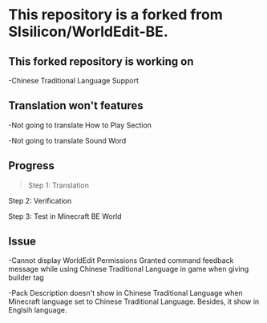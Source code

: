# This repository is a forked from SIsilicon/WorldEdit-BE.
## This forked repository is working on
-Chinese Traditional Language Support
## Translation won't features
-Not going to translate How to Play Section

-Not going to translate Sound Word
## Progress
>Step 1: Translation

Step 2: Verification

Step 3: Test in Minecraft BE World
## Issue
-Cannot display WorldEdit Permissions Granted command feedback message while using Chinese Traditional Language in game when giving builder tag

-Pack Description doesn't show in Chinese Traditional Language when Minecraft language set to Chinese Traditional Language. Besides, it show in Englsih language.
